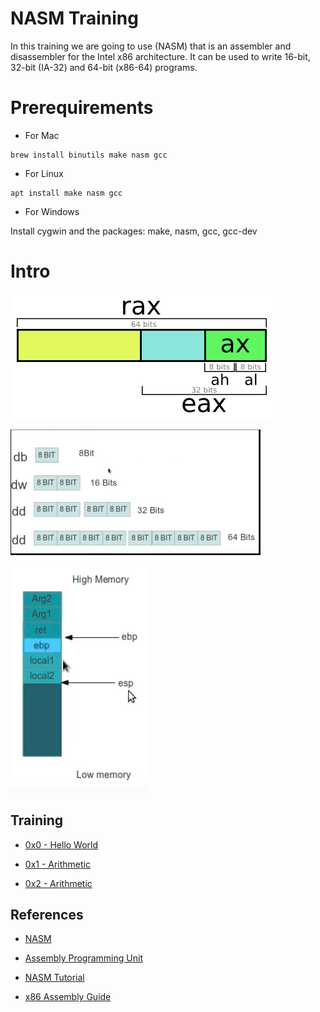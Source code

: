 # NASM Training

In this training we are going to use (NASM) that is an assembler and disassembler for the Intel x86 architecture. It can be used to write 16-bit, 32-bit (IA-32) and 64-bit (x86-64) programs.

# Prerequirements

* For Mac

```
brew install binutils make nasm gcc
```
* For Linux

```
apt install make nasm gcc
```
* For Windows

Install cygwin and the packages: make, nasm, gcc, gcc-dev


# Intro

![](doc/registers.png)

![](doc/bytes.png)

![](doc/stack.png)


## Training

* [0x0 - Hello World](../../tree/master/0x00)

* [0x1 - Arithmetic ](../../tree/master/0x01)

* [0x2 - Arithmetic ](../../tree/master/0x02)


## References

* [NASM](http://www.nasm.us)

* [Assembly Programming Unit](https://www.slideshare.net/infinite2me/assembly-language-programmingunit-4)

* [NASM Tutorial](http://cs.lmu.edu/~ray/notes/nasmtutorial)

* [x86 Assembly Guide](http://flint.cs.yale.edu/cs421/papers/x86-asm/asm.html)


